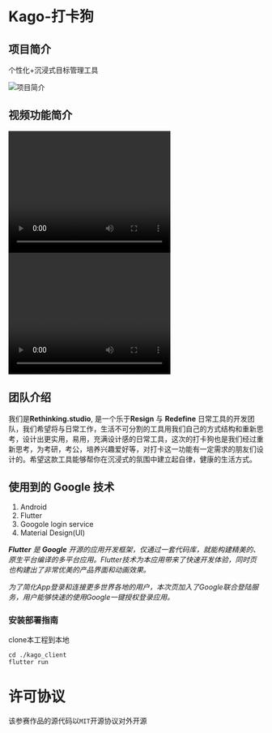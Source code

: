 

# Kago-打卡狗

## 项目简介

个性化+沉浸式目标管理工具

![项目简介](assets/readme.png)


## 视频功能简介
<video width="320" height="240" controls>
  <source src="video.mov" type="assets/video1.mp4">
</video>
<video width="320" height="240" controls>
  <source src="video.mov" type="assets/video2.mp4">
</video>


## 团队介绍

我们是**Rethinking.studio**, 是一个乐于**Resign** 与 **Redefine** 日常工具的开发团队，我们希望将与日常工作，生活不可分割的工具用我们自己的方式结构和重新思考，设计出更实用，易用，充满设计感的日常工具，这次的打卡狗也是我们经过重新思考，为考研，考公，培养兴趣爱好等，对打卡这一功能有一定需求的朋友们设计的。希望这款工具能够帮你在沉浸式的氛围中建立起自律，健康的生活方式。


## 使用到的 Google 技术
1. Android
2. Flutter
3. Googole login service
4. Material Design(UI)

***Flutter** 是 **Google** 开源的应用开发框架，仅通过一套代码库，就能构建精美的、原生平台编译的多平台应用。Flutter技术为本应用带来了快速开发体验，同时页也构建出了非常优美的产品界面和动画效果。*

*为了简化App登录和连接更多世界各地的用户，本次页加入了Google联合登陆服务，用户能够快速的使用Google一键授权登录应用。*


### 安装部署指南

clone本工程到本地

```
cd ./kago_client
flutter run

```

# 许可协议

该参赛作品的源代码以`MIT`开源协议对外开源
